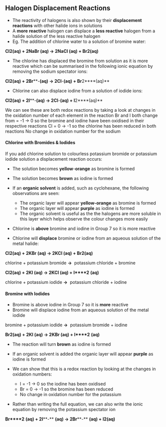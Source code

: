 ## Halogen Displacement Reactions

* The reactivity of halogens is also shown by their **displacement** **reactions** with other halide ions in solutions
* A **more** **reactive** halogen can displace a **less reactive** halogen from a halide solution of the less reactive halogen
* Eg. The addition of chlorine water to a solution of bromine water:

**Cl****2****(aq) + 2NaBr (aq) → 2NaCl (aq) + Br****2****(aq)**

* The chlorine has displaced the bromine from solution as it is more reactive which can be summarised in the following ionic equation by removing the sodium spectator ions:

**Cl****2****(aq) + 2Br****-****(aq) → 2Cl****-****(aq) + Br****2****(aq)**

* Chlorine can also displace iodine from a solution of iodide ions:

**Cl****2****(aq) + 2I****-****(aq) → 2Cl****-****(aq) + I****2****(aq)**

We can see these are both redox reactions by taking a look at changes in the oxidation number of each element in the reaction Br and I both change from = -1 → 0 so the bromine and iodine have been oxidised in their respective reactions Cl = 0 → -1 so the chlorine has been reduced in both reactions No change in oxidation number for the sodium

#### Chlorine with Bromides & Iodides

If you add chlorine solution to colourless potassium bromide or potassium iodide solution a displacement reaction occurs:

* The solution becomes **yellow**-**orange** as bromine is formed
* The solution becomes **brown** as iodine is formed
* If an **organic solvent** is added, such as cyclohexane, the following observations are seen:

  + The organic layer will appear **yellow-orange** as bromine is formed
  + The organic layer will appear **purple** as iodine is formed
  + The organic solvent is useful as the the halogens are more soluble in this layer which helps observe the colour changes more easily
* Chlorine is **above** bromine and iodine in Group 7 so it is more reactive
* Chlorine will **displace** bromine or iodine from an aqueous solution of the metal halide:

**Cl****2****(aq) + 2KBr (aq) → 2KCl (aq) + Br****2****(aq)**

chlorine + potassium bromide **→**  potassium chloride + bromine

**Cl****2****(aq) + 2KI (aq) → 2KCl (aq) + I****2** **(aq)**

chlorine + potassium iodide **→**  potassium chloride + iodine

#### Bromine with Iodides

* Bromine is above iodine in Group 7 so it is **more** reactive
* Bromine will displace iodine from an aqueous solution of the metal iodide

bromine + potassium iodide **→**  potassium bromide + iodine

**Br****2****(aq) + 2KI (aq) → 2KBr (aq) + I****2** **(aq)**

* The reaction will turn **brown** as iodine is formed
* If an organic solvent is added the organic layer will appear **purple** as iodine is formed
* We can show that this is a redox reaction by looking at the changes in oxidation numbers:

  + I = -1 → 0 so the iodine has been oxidised
  + Br = 0 → -1 so the bromine has been reduced
  + No change in oxidation number for the potassium
* Rather than writing the full equation, we can also write the ionic equation by removing the potassium spectator ion

**Br****2** **(aq) + 2I****-** **(aq) → 2Br****-** **(aq) + I****2****(aq)**